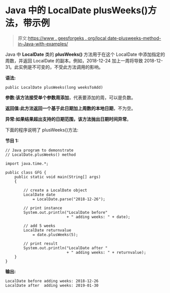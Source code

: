 # Java 中的 LocalDate plusWeeks()方法，带示例

> 原文:[https://www . geesforgeks . org/local date-plusweeks-method-in-Java-with-examples/](https://www.geeksforgeeks.org/localdate-plusweeks-method-in-java-with-examples/)

Java 中 **LocalDate** 类的 **plusWeeks()** 方法用于在这个 LocalDate 中添加指定的周数，并返回 LocalDate 的副本。例如，2018-12-24 加上一周将导致 2018-12-31。此实例是不可变的，不受此方法调用的影响。

**语法:**

```
public LocalDate plusWeeks(long weeksToAdd)

```

**参数:**该方法接受单个参数**周添加**，代表要添加的周，可以是负数。

**返回值:**此方法返回一个基于此日期加上周数的**本地日期**，不为空。

**异常:**如果结果超出支持的日期范围，该方法抛出**日期时间异常**。

下面的程序说明了 plusWeeks()方法:

**节目 1:**

```
// Java program to demonstrate
// LocalDate.plusWeeks() method

import java.time.*;

public class GFG {
    public static void main(String[] args)
    {

        // create a LocalDate object
        LocalDate date
            = LocalDate.parse("2018-12-26");

        // print instance
        System.out.println("LocalDate before"
                           + " adding weeks: " + date);

        // add 5 weeks
        LocalDate returnvalue
            = date.plusWeeks(5);

        // print result
        System.out.println("LocalDate after "
                           + " adding weeks: " + returnvalue);
    }
}
```

**输出:**

```
LocalDate before adding weeks: 2018-12-26
LocalDate after  adding weeks: 2019-01-30

```